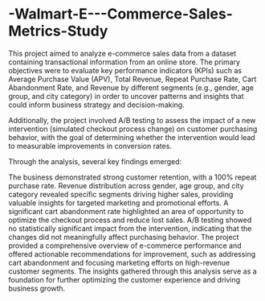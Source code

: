 # -Walmart-E---Commerce-Sales-Metrics-Study

This project aimed to analyze e-commerce sales data from a dataset containing transactional information from an online store. The primary objectives were to evaluate key performance indicators (KPIs) such as Average Purchase Value (APV), Total Revenue, Repeat Purchase Rate, Cart Abandonment Rate, and Revenue by different segments (e.g., gender, age group, and city category) in order to uncover patterns and insights that could inform business strategy and decision-making.

Additionally, the project involved A/B testing to assess the impact of a new intervention (simulated checkout process change) on customer purchasing behavior, with the goal of determining whether the intervention would lead to measurable improvements in conversion rates.

Through the analysis, several key findings emerged:

The business demonstrated strong customer retention, with a 100% repeat purchase rate.
Revenue distribution across gender, age group, and city category revealed specific segments driving higher sales, providing valuable insights for targeted marketing and promotional efforts.
A significant cart abandonment rate highlighted an area of opportunity to optimize the checkout process and reduce lost sales.
A/B testing showed no statistically significant impact from the intervention, indicating that the changes did not meaningfully affect purchasing behavior.
The project provided a comprehensive overview of e-commerce performance and offered actionable recommendations for improvement, such as addressing cart abandonment and focusing marketing efforts on high-revenue customer segments. The insights gathered through this analysis serve as a foundation for further optimizing the customer experience and driving business growth.
